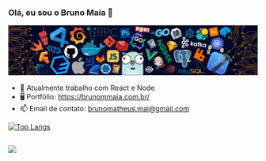
### Olá, eu sou o Bruno Maia 👋
<img src="https://github.com/BrunoMMaia/BrunoMMaia/blob/main/header_.png?raw=true">

- 🔭 Atualmente trabalho com React e Node
- 🖥 Portfólio: https://brunommaia.com.br/
- 📫 Email de contato: brunomatheus.mai@gmail.com

[![Top Langs](https://github-readme-stats.vercel.app/api/top-langs/?username=BrunoMMaia)](https://github.com/BrunoMMaia/github-readme-stats)

##
[<img src="https://img.shields.io/badge/linkedin-%230077B5.svg?&style=for-the-badge&logo=linkedin&logoColor=white" />](https://www.linkedin.com/in/bruno-matheus-b7b152146/)



